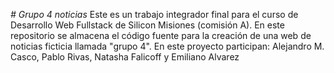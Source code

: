 <em> # Grupo 4 noticias </em>
Este es un trabajo integrador final para el curso de Desarrollo Web Fullstack de Silicon Misiones (comisión A). En este repositorio se almacena el código fuente para la creación de una web de noticias ficticia llamada "grupo 4". En este proyecto participan: Alejandro M. Casco, Pablo Rivas, Natasha Falicoff y Emiliano Alvarez
